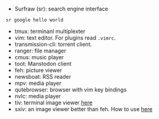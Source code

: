 - Surfraw (sr): search engine interface
```
sr google hello world
```
- tmux: terminanl multiplexter
- vim: text editor. For plugins read `.vimrc`.
- transmission-cli: torrent client.
- ranger: file manager
- cmus: music player
- toot: Manstodon client
- feh: picture viewer
- newsboat: RSS reader
- mpv: media player
- qutebrowser: browser with vim key bindings
- nvlc: media player
- tiv: terminal image viewer [here](https://github.com/stefanhaustein/TerminalImageViewer)
- sxiv: an image viewer better than feh. How to use [here](https://www.youtube.com/watch?v=GYW9i_u5PYs)
